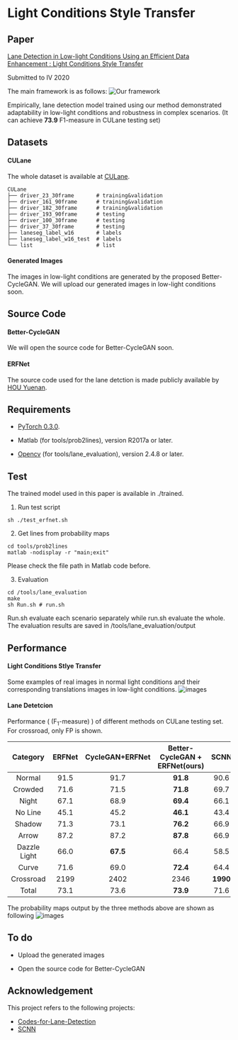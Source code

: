 # Light Conditions Style Transfer

## Paper
[Lane Detection in Low-light Conditions Using an Efficient Data Enhancement : Light Conditions Style Transfer](https://arxiv.org/abs/2002.01177)

Submitted to IV 2020

The main framework is as follows:
![Our framework](https://github.com/Chenzhaowei13/Light-Condition-Style-Transfer/blob/master/data/framework.png)

Empirically, lane detection model trained using our method demonstrated adaptability in low-light conditions and robustness in complex scenarios. (It can achieve **73.9** F1-measure in CULane testing set)

## Datasets

#### CULane

The whole dataset is available at [CULane](https://xingangpan.github.io/projects/CULane.html).
```
CULane
├── driver_23_30frame       # training&validation
├── driver_161_90frame      # training&validation
├── driver_182_30frame      # training&validation
├── driver_193_90frame      # testing
├── driver_100_30frame      # testing
├── driver_37_30frame       # testing
├── laneseg_label_w16       # labels
├── laneseg_label_w16_test  # labels
└── list                    # list
```

#### Generated Images

The  images in low-light conditions are generated by the proposed Better-CycleGAN.  We will upload our generated images in low-light conditions soon.

## Source Code

#### Better-CycleGAN

We will open the source code for Better-CycleGAN soon.

#### ERFNet

The source code used for the lane detction is made publicly available by [HOU Yuenan](https://github.com/cardwing/Codes-for-Lane-Detection/tree/master/ERFNet-CULane-PyTorch).

## Requirements

- [PyTorch 0.3.0](https://pytorch.org/get-started/previous-versions/).

- Matlab (for tools/prob2lines), version R2017a or later.

- [Opencv](https://opencv.org/releases/) (for tools/lane_evaluation), version 2.4.8 or later.


## Test

The trained model used in this paper is available in ./trained.

1. Run test script
```
sh ./test_erfnet.sh
```

2. Get lines from probability maps

```
cd tools/prob2lines
matlab -nodisplay -r "main;exit"
```
Please check the file path in Matlab code before.

3. Evaluation

```
cd /tools/lane_evaluation
make
sh Run.sh # run.sh
```
Run.sh evaluate each scenario separately while run.sh evaluate the whole. The evaluation results are saved in /tools/lane_evaluation/output

## Performance

#### Light Conditions Stlye Transfer

Some examples of real images in normal light conditions and their corresponding translations images in low-light conditions.
![images](https://github.com/Chenzhaowei13/Light-Condition-Style-Transfer/blob/master/data/transfer_result.png)


#### Lane Detetcion

Performance ( (F<sub>1</sub>-measure) ) of different methods on CULane testing set. For crossroad, only FP is shown.

| Category | ERFNet | CycleGAN+ERFNet | Better-CycleGAN + ERFNet(ours) | SCNN | ENet-SAD | ResNet-101-SAD |
|:----:|:----:|:----:|:----:|:----:|:----:|:----:|
| Normal | 91.5 | 91.7 | **91.8** | 90.6 | 90.1 | 90.7 |
| Crowded | 71.6 | 71.5 | **71.8** | 69.7 | 68.8 | 70.0 |
| Night | 67.1 | 68.9 | **69.4** | 66.1 | 66.0 | 66.3 |
| No Line | 45.1 | 45.2 | **46.1** | 43.4 | 41.6 | 43.5 |
| Shadow | 71.3 | 73.1 | **76.2** | 66.9 | 65.9 | 67.0 |
| Arrow | 87.2 | 87.2 | **87.8**| 66.9 | 65.9 | 67.0 |
| Dazzle Light | 66.0 | **67.5** | 66.4 | 58.5 | 60.2 | 59.9 |
| Curve | 71.6 | 69.0 | **72.4** | 64.4 | 65.7 | 65.7 |
| Crossroad | 2199 | 2402 | 2346 | **1990** | 1998 | 2052 |
| Total | 73.1 | 73.6 | **73.9** | 71.6 | 70.8 | 71.8 |

The probability maps output by the three methods above are shown as following
![images](https://github.com/Chenzhaowei13/Light-Condition-Style-Transfer/blob/master/data/lane_detection_results.png)


## To do

- Upload the generated images

- Open the source code for Better-CycleGAN

## Acknowledgement

This project refers to the following projects:

-  [Codes-for-Lane-Detection](https://github.com/cardwing/Codes-for-Lane-Detection)
-  [SCNN](https://github.com/XingangPan/SCNN)






